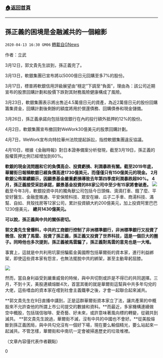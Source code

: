 ###  [:house:返回首頁](https://github.com/ourhimalayas/txt)
---

## 孫正義的困境是金融滅共的一個縮影
`2020-04-13 16:30 GM06` [轉載自GNews](https://gnews.org/zh-hant/171683/)

作者：立武

3月12日，郭文貴先生談到，孫正義完了。

3月13日，軟銀集團已宣布將以5000億日元回購至多7%的股份。

3月17日，標普將軟銀信用評級展望由“穩定”下調至“負面”，理由為：該公司近期宣布的股票回購計劃和股價下跌對其財務風險健康構成了風險。

3月23日，軟銀集團表示將出售近4.5萬億日元的資產，為近2萬億日元的股份回購籌集資金，回購計劃後剩餘的額度將用於償還債務、回購債券和現金儲備。

3月26日，孫正義承諾向包括瑞信銀行在內的投行額外抵押約12%的股份。

4月2日，軟銀集團宣布撤回對WeWork30億美元的股票回購計劃。

4月7日，WeWork宣布向特拉華州法院提起訴訟，指控軟銀集團違反協議。

4月10日，根據《金融時報》對日本證券備案分析發現，截至3月19日，孫正義的股權質押比例已經增加到60%。

**軟銀的現金流問題和它的負債高企、投資虧損、利潤暴跌有關。截至2019年底，華爾街日報稱軟銀已經負債高達1730億美元，而僅僅只有150億美元的現金。 2月軟銀公佈業績顯示，因願景基金嚴重虧損導致去年第四季度利潤暴跌超90%。 4月，孫正義接受采訪承認，願景基金投資的88家公司中至少有15家將會破產。**
![](https://s3.amazonaws.com/gnews-media-offload/wp-content/uploads/2020/04/13162700/1-120.jpg)
截至今年3月，軟銀投資中共的獨角獸公司包括今日頭條、滴滴打車、餓了麼、平安好醫生、金融壹賬通、平安保險科技、眾安在線、瓜子二手車、商湯科技、滿幫、自如、貝殼找房等12家公司，累計投資額大約200億美元，加上投資阿里巴巴1230億美元， **總共1430億美元。**

**可以說，孫正義與中共的關係密切。**

**郭文貴先生曾爆料，中共的工商銀行控制了非洲標準銀行，非洲標準銀行又投資了微信、投資了馬雲、投資了孫正義，孫正義又投資了世界科技，這是一個巨大的圈子。同時他也多次提到，孫正義被馬雲騙了，孫正義對馬雲的意見也是一大堆。**

事實上，這就是中共利用坑蒙拐騙藍金黃國際包括華爾街的資本家，進行利益綁架，即使這些資本家有怨言，也無法擺脫中共的綁架，甚至主動卑躬屈膝。

![](https://s3.amazonaws.com/gnews-media-offload/wp-content/uploads/2020/04/13162811/2-87.jpg)

然而，當自身利益受到嚴重威脅的時候，與中共切割或許是不得已的共同選擇。三月，不到十天，美股連續熔斷4次，首當其衝的就是華爾街這幫與中共多年勾兌的大佬，這些嗜血的資本家在嚐到社會主義鐵拳之後，才會一起聯合起來滅共。

**郭文貴先生在9日直播中講到，正是這群華爾街資本家立了法，讓共產黨的中概股來不允許查他的所謂上市公司提交的數據和資料。**而最近，多家機構連續做空中概股，包括瑞信咖啡、愛奇藝、好未來，或許意味著風向標的轉變，從親共到滅共。 **郭文貴先生說過，華爾街不滅，沒有中共的中國也不會好。**從美股熔斷到孫正義困局，與中共勾兌沒有一個好下場，現在要么輸個精光，要么站起來一起滅共。不管怎樣，華爾街和中南坑一定會被掃進歷史的垃圾堆裡。

（文章內容僅代表作者觀點）

0
